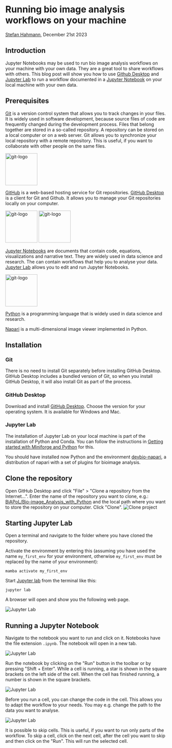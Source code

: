 # Running bio image analysis workflows on your machine

[Stefan Hahmann](../readme.md), December 21st 2023

## Introduction

Jupyter Notebooks may be used to run bio image analysis workflows on your machine with your own data. They are a great tool to share workflows with others.
This blog post will show you how to use [Github Desktop](https://desktop.github.com/) and [Jupyter Lab](https://jupyterlab.readthedocs.io/en/stable/) to run a workflow documented in a [Jupyter Notebook](https://jupyter.org/) on your local machine with your own data. 

## Prerequisites

[Git](https://git-scm.com/) is a version control system that allows you to track changes in your files. It is widely used in software development, because source files of code are frequently changed during the development process. Files that belong together are stored in a so-called repository.
A repository can be stored on a local computer or on a web server. Git allows you to synchronize your local repository with a remote repository. This is useful, if you want to collaborate with other people on the same files.

<img src="images/git-logo.png" alt="git-logo" height="100"/>

[GitHub](https://github.com/) is a web-based hosting service for Git repositories. [GitHub Desktop](https://desktop.github.com/) is a client for Git and Github. It allows you to manage your Git repositories locally on your computer.

<img src="images/github-logo.png" alt="git-logo" height="100"/> <img src="images/github-mark.png" alt="git-logo" height="100"/>

[Jupyter Notebooks](https://jupyter.org/) are documents that contain code, equations, visualizations and narrative text. They are widely used in data science and research. The can contain workflows that help you to analyse your data. [Jupyter Lab](https://jupyterlab.readthedocs.io/en/stable/) allows you to edit and run Jupyter Notebooks.

<img src="images/jupyter-logo.png" alt="git-logo" height="100"/>

[Python](https://www.python.org/) is a programming language that is widely used in data science and research.

[Napari](https://napari.org) is a multi-dimensional image viewer implemented in Python. 

## Installation

### Git

There is no need to install Git separately before installing GitHub Desktop. GitHub Desktop includes a bundled version of Git, so when you install GitHub Desktop, it will also install Git as part of the process.

### GitHub Desktop

Download and install [GitHub Desktop](https://desktop.github.com/). Choose the version for your operating system. It is available for Windows and Mac.

### Jupyter Lab

The installation of Jupyter Lab on your local machine is part of the installation of Python and Conda. You can follow the instructions in [Getting started with Miniforge and Python](../../mara_lampert/getting_started_with_mambaforge_and_python/readme) for this.

You should have installed now Python and the environment [devbio-napari](https://github.com/haesleinhuepf/devbio-napari), a distribution of napari with a set of plugins for bioimage analysis.

## Clone the repository

Open GitHub Desktop and click "File" > "Clone a repository from the Internet...". Enter the name of the repository you want to clone, e.g.:  [BiAPoL/Bio-image_Analysis_with_Python](https://github.com/BiAPoL/Bio-image_Analysis_with_Python) and the local path where you want to store the repository on your computer. Click "Clone".
![Clone project](images/clone-project.png)

## Starting Jupyter Lab

Open a terminal and navigate to the folder where you have cloned the repository. 

Activate the environment by entering this (assuming you have used the name `my_first_env` for your environment, otherwise `my_first_env` must be replaced by the name of your environment): 

```
mamba activate my_first_env
```

Start [Jupyter lab](https://jupyter.org/) from the terminal like this:

```
jupyter lab
```

A browser will open and show you the following web page.

![Jupyter Lab](images/jupyterlab-start.png)

## Running a Jupyter Notebook

Navigate to the notebook you want to run and click on it. Notebooks have the file extension `.ipynb`. The notebook will open in a new tab.

![Jupyter Lab](images/jupyterlab-notebooks.png)

Run the notebook by clicking on the "Run" button in the toolbar or by pressing "Shift + Enter". While a cell is running, a star is shown in the square brackets on the left side of the cell. When the cell has finished running, a number is shown in the square brackets.

![Jupyter Lab](images/jupyterlab-notebook-run.png)

Before you run a cell, you can change the code in the cell. This allows you to adapt the workflow to your needs. You may e.g. change the path to the data you want to analyse.

![Jupyter Lab](images/jupyterlab-notebook-edit.png)

It is possible to skip cells. This is useful, if you want to run only parts of the workflow. To skip a cell, click on the next cell, after the cell you want to skip and then click on the "Run". This will run the selected cell.


